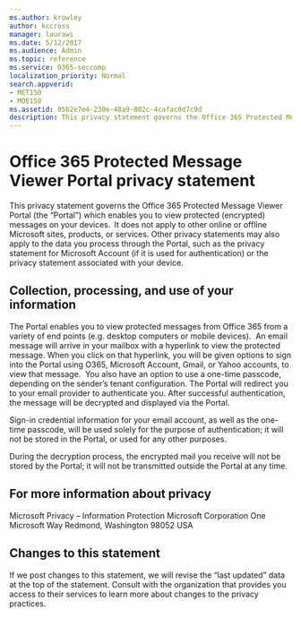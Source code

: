 ```yaml
---
ms.author: krowley
author: kccross
manager: laurawi
ms.date: 5/12/2017
ms.audience: Admin
ms.topic: reference
ms.service: O365-seccomp
localization_priority: Normal
search.appverid:
- MET150
- MOE150
ms.assetid: 05b2e7e4-230e-48a9-802c-4cafac0d7c9d
description: This privacy statement governs the Office 365 Protected Message Viewer Portal (the “Portal”) which enables you to view protected (encrypted) messages on your devices.  It does not apply to other online or offline Microsoft sites, products, or services. Other privacy statements may also apply to the data you process through the Portal, such as the privacy statement for Microsoft Account (if it is used for authentication) or the privacy statement associated with your device.
---
```


# Office 365 Protected Message Viewer Portal privacy statement

This privacy statement governs the Office 365 Protected Message Viewer Portal (the “Portal”) which enables you to view protected (encrypted) messages on your devices.  It does not apply to other online or offline Microsoft sites, products, or services. Other privacy statements may also apply to the data you process through the Portal, such as the privacy statement for Microsoft Account (if it is used for authentication) or the privacy statement associated with your device.

## Collection, processing, and use of your information

The Portal enables you to view protected messages from Office 365 from a variety of end points (e.g. desktop computers or mobile devices).  An email message will arrive in your mailbox with a hyperlink to view the protected message. When you click on that hyperlink, you will be given options to sign into the Portal using O365, Microsoft Account, Gmail, or Yahoo accounts, to view that message.  You also have an option to use a one-time passcode, depending on the sender’s tenant configuration. The Portal will redirect you to your email provider to authenticate you. After successful authentication, the message will be decrypted and displayed via the Portal.

Sign-in credential information for your email account, as well as the one-time passcode, will be used solely for the purpose of authentication; it will not be stored in the Portal, or used for any other purposes.

During the decryption process, the encrypted mail you receive will not be stored by the Portal; it will not be transmitted outside the Portal at any time.

## For more information about privacy

Microsoft Privacy – Information Protection
Microsoft Corporation
One Microsoft Way
Redmond, Washington 98052 USA

##     Changes to this statement

If we post changes to this statement, we will revise the “last updated” data at the top of the statement. Consult with the organization that provides you access to their services to learn more about changes to the privacy practices.


